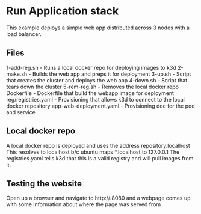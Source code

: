 # Run Application stack

This example deploys a simple web app distributed across 3 nodes with a load balancer.

## Files

1-add-reg.sh				- Runs a local docker repo for deploying images to k3d
2-make.sh					- Builds the web app and preps it for deployment
3-up.sh						- Script that creates the cluster and deploys the web app
4-down.sh					- Script that tears down the cluster
5-rem-reg.sh				- Removes the local docker repo
Dockerfile					- Dockerfile that build the webapp image for deployment
reg/registries.yaml			- Provisioning that allows k3d to connect to the local docker repository
app-web-deployment.yaml		- Provisioning doc for the pod and service


## Local docker repo

A local docker repo is deployed and uses the address repository.localhost
This resolves to localhost b/c ubuntu maps *.localhost to 127.0.0.1
The registries.yaml tells k3d that this is a valid registry and will pull images from it.

## Testing the website

Open up a browser and navigate to http://<docker system ipaddress>:8080
and a webpage comes up with some information about where the page was served from
